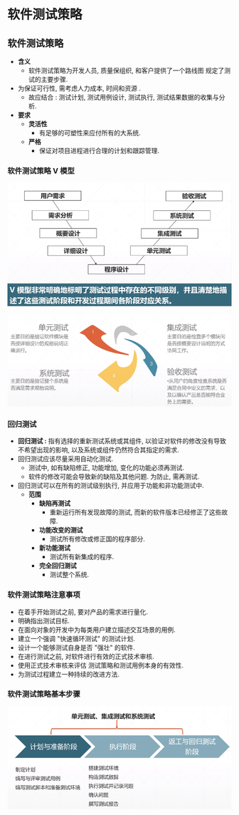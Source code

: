 # 软件测试策略

## 软件测试策略

* **含义**
  * 软件测试策略为开发人员, 质量保组织, 和客户提供了一个路线图 规定了测试的主要步骤.
* 为保证可行性, 需考虑人力成本, 时间和资源 .
  * 故应结合 :  测试计划, 测试用例设计, 测试执行,  测试结果数据的收集与分析.
* **要求**
  * **灵活性**
    * 有足够的可塑性来应付所有的大系统.
  * **严格**
    * 保证对项目进程进行合理的计划和跟踪管理.



### 软件测试策略 V 模型

![V&#x6A21;&#x578B;](../.gitbook/assets/image%20%2849%29.png)

![&#x56DB;&#x79CD;&#x6D4B;&#x8BD5;](../.gitbook/assets/image%20%28295%29.png)

### 回归测试

* **回归测试 :** 指有选择的重新测试系统或其组件, 以验证对软件的修改没有导致不希望出现的影响, 以及系统或组件仍然符合其指定的需求.
* 回归测试应该尽量采用自动化测试.
  * 测试中, 如有缺陷修正, 功能增加, 变化的功能必须再测试.
  * 软件的修改可能会导致新的缺陷及其他问题. 为防止, 需再测试.
* 回归测试可以在所有的测试级别执行, 并应用于功能和非功能测试中.
  * **范围**
    * **缺陷再测试**
      * 重新运行所有发现故障的测试, 而新的软件版本已经修正了这些故障.
    * **功能改变的测试**
      * 测试所有修改或修正国的程序部分.
    * **新功能测试**
      * 测试所有新集成的程序.
    * **完全回归测试**
      * 测试整个系统.



### 软件测试策略注意事项

* 在着手开始测试之前, 要对产品的需求进行量化.
* 明确指出测试目标.
* 在面向对象的开发中为每类用户建立描述交互场景的用例.
* 建立一个强调 "快速循环测试" 的测试计划.
* 设计一个能够测试自身是否  "强壮"  的软件.
* 在进行测试之前,  对软件进行有效的正式技术审核.
* 使用正式技术审核来评估  测试策略和测试用例本身的有效性.
* 为测试过程建立一种持续的改进方法.



### 软件测试策略基本步骤

![&#x8F6F;&#x4EF6;&#x6D4B;&#x8BD5;&#x7B56;&#x7565;&#x57FA;&#x672C;&#x6B65;&#x9AA4;](../.gitbook/assets/image%20%28307%29.png)




